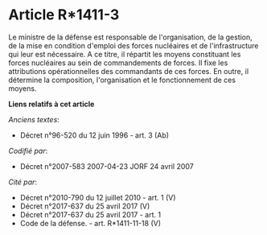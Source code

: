 # Article R*1411-3

Le ministre de la défense est responsable de l'organisation, de la gestion, de la mise en condition d'emploi des forces
nucléaires et de l'infrastructure qui leur est nécessaire. A ce titre, il répartit les moyens constituant les forces
nucléaires au sein de commandements de forces. Il fixe les attributions opérationnelles des commandants de ces forces. En
outre, il détermine la composition, l'organisation et le fonctionnement de ces moyens.

**Liens relatifs à cet article**

_Anciens textes_:

  - Décret n°96-520 du 12 juin 1996 - art. 3 (Ab)

_Codifié par_:

  - Décret n°2007-583 2007-04-23 JORF 24 avril 2007

_Cité par_:

  - Décret n°2010-790 du 12 juillet 2010 - art. 1 (V)
  - Décret n°2017-637 du 25 avril 2017 (V)
  - Décret n°2017-637 du 25 avril 2017 - art. 1
  - Code de la défense. - art. R*1411-11-18 (V)

